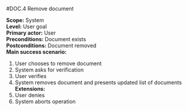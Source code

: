 #DOC.4 Remove document

**Scope:** System  
**Level:** User goal  
**Primary actor:** User  
**Preconditions:** Document exists  
**Postconditions:** Document removed  
**Main success scenario:**  
1. User chooses to remove document  
2. System asks for verification  
3. User verifies  
4. System removes document and presents updated list of documents  
**Extensions:**  
3. User denies  
  1. System aborts operation  
